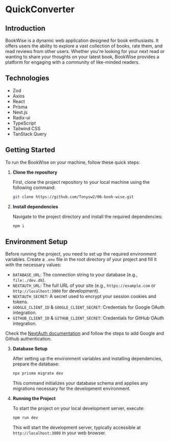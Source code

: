 # QuickConverter

## Introduction

BookWise is a dynamic web application designed for book enthusiasts. It offers users the ability to explore a vast collection of books, rate them, and read reviews from other users. Whether you're looking for your next read or wanting to share your thoughts on your latest book, BookWise provides a platform for engaging with a community of like-minded readers.

## Technologies

- Zod
- Axios
- React
- Prisma
- Next.js
- Radix-ui
- TypeScript
- Tailwind CSS
- TanStack Query

## Getting Started

To run the BookWise on your machine, follow these quick steps:

1. **Clone the repository**

   First, clone the project repository to your local machine using the following command:

   ```bash
   git clone https://github.com/Tonysw2/06-book-wise.git
   ```
2. **Install dependencies**

   Navigate to the project directory and install the required dependencies:

   ```bash
   npm i
   ```
## Environment Setup

Before running the project, you need to set up the required environment variables. Create a `.env` file in the root directory of your project and fill it with the necessary values:

- `DATABASE_URL`: The connection string to your database (e.g., `file:./dev.db`).
- `NEXTAUTH_URL`: The full URL of your site (e.g., `https://example.com` or `http://localhost:3000` for development).
- `NEXTAUTH_SECRET`: A secret used to encrypt your session cookies and tokens.
- `GOOGLE_CLIENT_ID` & `GOOGLE_CLIENT_SECRET`: Credentials for Google OAuth integration.
- `GITHUB_CLIENT_ID` & `GITHUB_CLIENT_SECRET`: Credentials for GitHub OAuth integration.

Check the [NextAuth documentation](https://next-auth.js.org/) and follow the steps to add Google and Github authentication.

3. **Database Setup**

   After setting up the environment variables and installing dependencies, prepare the database:

   ```bash
   npx prisma migrate dev
   ```

   This command initializes your database schema and applies any migrations necessary for the development environment.

4. **Running the Project**

   To start the project on your local development server, execute:

   ```bash
   npm run dev
   ```

   This will start the development server, typically accessible at `http://localhost:3000` in your web browser.
  